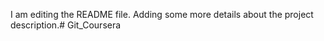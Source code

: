 I am editing the README file. Adding some more details about the project description.# Git_Coursera
